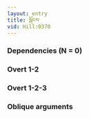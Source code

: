 ```yaml
---
layout: entry
title: སྒོངས་
vid: Hill:0370
---
```

### Dependencies (N = 0)


### Overt 1-2


### Overt 1-2-3


### Oblique arguments
